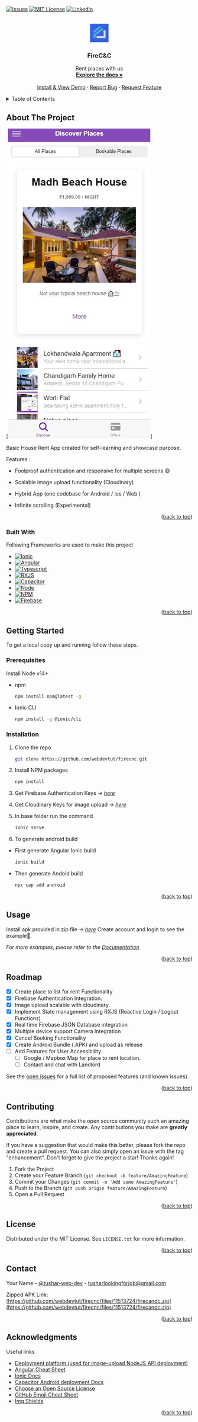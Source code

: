 <a name="readme-top"></a>

[![Issues][issues-shield]][issues-url]
[![MIT License][license-shield]][license-url]
[![LinkedIn][linkedin-shield]][linkedin-url]

<!-- PROJECT LOGO -->
<br />
<div align="center">
  <a href="https://github.com/webdevtut/firecnc">
    <img src="screenshots/logo.jpg" alt="Logo" width="50" height="50">
  </a>

  <h3 align="center">FireC&C</h3>

  <p align="center">
    Rent places with us
    <br />
    <a href="https://github.com/webdevtut/firecnc/blob/master/README.md"><strong>Explore the docs »</strong></a>
    <br />
    <br />
    <a href="https://github.com/webdevtut/firecnc/files/11513724/firecandc.zip">Install & View Demo</a>
    ·
    <a href="https://github.com/webdevtut/firecnc/issues">Report Bug</a>
    ·
    <a href="https://github.com/webdevtut/firecnc/issues">Request Feature</a>
  </p>
</div>

<!-- TABLE OF CONTENTS -->
<details>
  <summary>Table of Contents</summary>
  <ol>
    <li>
      <a href="#about-the-project">About The Project</a>
      <ul>
        <li><a href="#built-with">Built With</a></li>
      </ul>
    </li>
    <li>
      <a href="#getting-started">Getting Started</a>
      <ul>
        <li><a href="#prerequisites">Prerequisites</a></li>
        <li><a href="#installation">Installation</a></li>
      </ul>
    </li>
    <li><a href="#usage">Usage</a></li>
    <li><a href="#roadmap">Roadmap</a></li>
    <li><a href="#contributing">Contributing</a></li>
    <li><a href="#license">License</a></li>
    <li><a href="#contact">Contact</a></li>
    <li><a href="#acknowledgments">Acknowledgments</a></li>
  </ol>
</details>

<!-- ABOUT THE PROJECT -->

## About The Project

[![firecnc Screen Shot][product-screenshot]]

Basic House Rent App created for self-learning and showcase purpose.

Features :

- Foolproof authentication and responsive for multiple screens :smile:

- Scalable image upload functionality (Cloudinary)

- Hybrid App (one codebase for Android / ios / Web )

- Infinite scrolling (Experimental)

<p align="right">(<a href="#readme-top">back to top</a>)</p>

### Built With

Following Frameworks are used to make this project

- [![Ionic][Ionic.io]][Ionic-url]
- [![Angular][Angular.io]][Angular-url]
- [![Typescript][Typescript.io]][Typescript-url]
- [![RXJS][RXJS.io]][RXJS-url]
- [![Capacitor][Capacitor.io]][Capacitor-url]
- [![Node][Node.io]][Node-url]
- [![NPM][NPM.io]][NPM-url]
- [![Firebase][Firebase.io]][Firebase-url]

<p align="right">(<a href="#readme-top">back to top</a>)</p>

<!-- GETTING STARTED -->

## Getting Started

To get a local copy up and running follow these steps.

### Prerequisites

Install Node v14+

- npm

  ```sh
  npm install npm@latest -g
  ```

- Ionic CLI

  ```sh
  npm install -g @ionic/cli
  ```

### Installation

1. Clone the repo

   ```sh
   git clone https://github.com/webdevtut/firecnc.git
   ```

2. Install NPM packages

   ```sh
   npm install
   ```

3. Get Firebase Authentication Keys _&rarr; [here](https://firebase.google.com/docs/auth)_

4. Get Cloudinary Keys for image upload _&rarr; [here](https://cloudinary.com/developers)_

5. In base folder run the command

   ```sh
   ionic serve
   ```

6. To generate android build

- First generate Angular Ionic build

  ```sh
  ionic build
  ```
- Then generate Andoid build

  ```sh
  npx cap add android
  ```

<p align="right">(<a href="#readme-top">back to top</a>)</p>

<!-- USAGE EXAMPLES -->

## Usage

Install apk provided in zip file _&rarr; [here](https://github.com/webdevtut/firecnc/files/11513724/firecandc.zip)_ Create account and login to see the example🤗.

_For more examples, please refer to the [Documentation](https://github.com/webdevtut/firecnc/blob/master/README.md)_

<p align="right">(<a href="#readme-top">back to top</a>)</p>

<!-- ROADMAP -->

## Roadmap

- [x] Create place to list for rent Functionality
- [x] Firebase Authentication Integration.
- [x] Image upload scalable with cloudinary.
- [x] Implement State management using RXJS (Reactive Login / Logout Functions)
- [x] Real time Firebase JSON Database integration
- [x] Multiple device support Camera Integration
- [x] Cancel Booking Functionality
- [x] Create Android Bundle (.APK) and upload as release
- [ ] Add Features for User Accessibility
  - [ ] Google / Mapbox Map for place to rent location.
  - [ ] Contact and chat with Landlord

See the [open issues](https://github.com/webdevtut/firecnc/issues) for a full list of proposed features (and known issues).

<p align="right">(<a href="#readme-top">back to top</a>)</p>

<!-- CONTRIBUTING -->

## Contributing

Contributions are what make the open source community such an amazing place to learn, inspire, and create. Any contributions you make are **greatly appreciated**.

If you have a suggestion that would make this better, please fork the repo and create a pull request. You can also simply open an issue with the tag "enhancement".
Don't forget to give the project a star! Thanks again!

1. Fork the Project
2. Create your Feature Branch (`git checkout -b feature/AmazingFeature`)
3. Commit your Changes (`git commit -m 'Add some AmazingFeature'`)
4. Push to the Branch (`git push origin feature/AmazingFeature`)
5. Open a Pull Request

<p align="right">(<a href="#readme-top">back to top</a>)</p>

<!-- LICENSE -->

## License

Distributed under the MIT License. See `LICENSE.txt` for more information.

<p align="right">(<a href="#readme-top">back to top</a>)</p>

<!-- CONTACT -->

## Contact

Your Name - [@tushar-web-dev](https://linkedin.com/in/tushar-web-dev/) - tusharlookingforjob@gmail.com

Zipped APK Link: [https://github.com/webdevtut/firecnc/files/11513724/firecandc.zip](https://github.com/webdevtut/firecnc/files/11513724/firecandc.zip)

<p align="right">(<a href="#readme-top">back to top</a>)</p>

<!-- ACKNOWLEDGMENTS -->

## Acknowledgments

Useful links

- [Deployment platform (used for image-upload NodeJS API deployment)](https://www.cyclic.sh/)
- [Angular Cheat Sheet](https://angular.io/guide/cheatsheet)
- [Ionic Docs](https://ionicframework.com/docs)
- [Capacitor Android deployment Docs](https://capacitorjs.com/docs/android)
- [Choose an Open Source License](https://choosealicense.com)
- [GitHub Emoji Cheat Sheet](https://www.webpagefx.com/tools/emoji-cheat-sheet)
- [Img Shields](https://shields.io)

<p align="right">(<a href="#readme-top">back to top</a>)</p>

<!-- MARKDOWN LINKS & IMAGES -->

[issues-shield]: https://img.shields.io/github/issues/webdevtut/firecnc.svg?style=for-the-badge
[issues-url]: https://github.com/webdevtut/firecnc/issues
[license-shield]: https://img.shields.io/github/license/webdevtut/firecnc.svg?style=for-the-badge
[license-url]: https://github.com/webdevtut/firecnc/blob/master/LICENSE.txt
[linkedin-shield]: https://img.shields.io/badge/-LinkedIn-black.svg?style=for-the-badge&logo=linkedin&colorB=555
[linkedin-url]: https://linkedin.com/in/tushar-web-dev/
[product-screenshot]: screenshots/product_screenshot.jpg
[Node.io]: https://img.shields.io/badge/Node.js-339933?style=for-the-badge&logo=nodedotjs&logoColor=white
[Node-url]: https://nodejs.org/
[Ionic.io]: https://img.shields.io/badge/Ionic-3880FF?style=for-the-badge&logo=ionic&logoColor=white
[Ionic-url]: https://ionicframework.com/
[Angular.io]: https://img.shields.io/badge/angular-DD0031?style=for-the-badge&logo=angular&logoColor=white
[Angular-url]: https://angular.io/
[Typescript.io]: https://img.shields.io/badge/typescript-3178C6?style=for-the-badge&logo=typescript&logoColor=white
[Typescript-url]: https://www.typescriptlang.org/
[Capacitor.io]: https://img.shields.io/badge/capacitor-119EFF?style=for-the-badge&logo=capacitor&logoColor=white
[Capacitor-url]: https://capacitorjs.com/
[RXJS.io]: https://img.shields.io/badge/RXJS-B7178C?style=for-the-badge&logo=reactivex&logoColor=white
[RXJS-url]: https://rxjs.dev/
[NPM.io]: https://img.shields.io/badge/npm-CB3837?style=for-the-badge&logo=npm&logoColor=white
[NPM-url]: https://www.npmjs.com/
[Firebase.io]: https://img.shields.io/badge/firebase-FFCA28?style=for-the-badge&logo=firebase&logoColor=white
[Firebase-url]: https://firebase.google.com/
